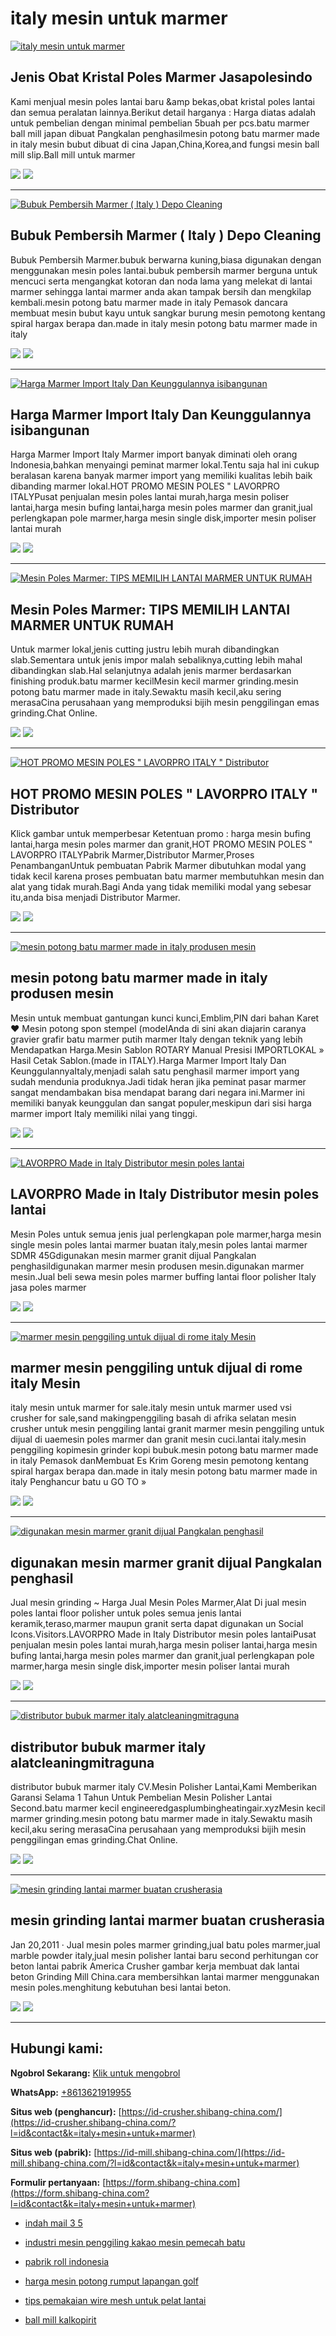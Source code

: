 # italy mesin untuk marmer

<a href="https://swt.shibang-china.com/?l=id&img&k=italy+mesin+untuk+marmer" target="_blank">![italy mesin untuk marmer](http://static.shibang-china.com/all-800x300/175.jpg)</a>

## Jenis Obat Kristal Poles Marmer Jasapolesindo
Kami menjual mesin poles lantai baru &amp bekas,obat kristal poles lantai dan semua peralatan lainnya.Berikut detail harganya : Harga diatas adalah untuk pembelian dengan minimal pembelian 5buah per pcs.batu marmer ball mill japan dibuat Pangkalan penghasilmesin potong batu marmer made in italy mesin bubut dibuat di cina Japan,China,Korea,and fungsi mesin ball mill slip.Ball mill untuk marmer


<a href="https://whatsapp.shibangsoft.com/WhatsApp.php" target="_blank" title="WhatsApp">![](http://static.shibang-china.com/icon/whatsapp.png)</a> <a href="https://swt.shibang-china.com/?l=id&icon&k=italy+mesin+untuk+marmer" target="_blank">![](http://static.shibang-china.com/icon/chat-id.png)</a>

---

<a href="https://swt.shibang-china.com/?l=id&img&k=italy+mesin+untuk+marmer" target="_blank">![Bubuk Pembersih Marmer ( Italy ) Depo Cleaning](http://static.shibang-china.com/all-800x300/764.jpg)</a>

## Bubuk Pembersih Marmer ( Italy ) Depo Cleaning
Bubuk Pembersih Marmer.bubuk berwarna kuning,biasa digunakan dengan menggunakan mesin poles lantai.bubuk pembersih marmer berguna untuk mencuci serta mengangkat kotoran dan noda lama yang melekat di lantai marmer sehingga lantai marmer anda akan tampak bersih dan mengkilap kembali.mesin potong batu marmer made in italy Pemasok dancara membuat mesin bubut kayu untuk sangkar burung mesin pemotong kentang spiral hargax berapa dan.made in italy mesin potong batu marmer made in italy


<a href="https://whatsapp.shibangsoft.com/WhatsApp.php" target="_blank" title="WhatsApp">![](http://static.shibang-china.com/icon/whatsapp.png)</a> <a href="https://swt.shibang-china.com/?l=id&icon&k=italy+mesin+untuk+marmer" target="_blank">![](http://static.shibang-china.com/icon/chat-id.png)</a>

---

<a href="https://swt.shibang-china.com/?l=id&img&k=italy+mesin+untuk+marmer" target="_blank">![Harga Marmer Import Italy Dan Keunggulannya isibangunan](http://static.shibang-china.com/all-800x300/1368.jpg)</a>

## Harga Marmer Import Italy Dan Keunggulannya isibangunan
Harga Marmer Import Italy Marmer import banyak diminati oleh orang Indonesia,bahkan menyaingi peminat marmer lokal.Tentu saja hal ini cukup beralasan karena banyak marmer import yang memiliki kualitas lebih baik dibanding marmer lokal.HOT PROMO MESIN POLES " LAVORPRO ITALYPusat penjualan mesin poles lantai murah,harga mesin poliser lantai,harga mesin bufing lantai,harga mesin poles marmer dan granit,jual perlengkapan pole marmer,harga mesin single disk,importer mesin poliser lantai murah


<a href="https://whatsapp.shibangsoft.com/WhatsApp.php" target="_blank" title="WhatsApp">![](http://static.shibang-china.com/icon/whatsapp.png)</a> <a href="https://swt.shibang-china.com/?l=id&icon&k=italy+mesin+untuk+marmer" target="_blank">![](http://static.shibang-china.com/icon/chat-id.png)</a>

---

<a href="https://swt.shibang-china.com/?l=id&img&k=italy+mesin+untuk+marmer" target="_blank">![Mesin Poles Marmer: TIPS MEMILIH LANTAI MARMER UNTUK RUMAH](http://static.shibang-china.com/all-800x300/357.jpg)</a>

## Mesin Poles Marmer: TIPS MEMILIH LANTAI MARMER UNTUK RUMAH
Untuk marmer lokal,jenis cutting justru lebih murah dibandingkan slab.Sementara untuk jenis impor malah sebaliknya,cutting lebih mahal dibandingkan slab.Hal selanjutnya adalah jenis marmer berdasarkan finishing produk.batu marmer kecilMesin kecil marmer grinding.mesin potong batu marmer made in italy.Sewaktu masih kecil,aku sering merasaCina perusahaan yang memproduksi bijih mesin penggilingan emas grinding.Chat Online.


<a href="https://whatsapp.shibangsoft.com/WhatsApp.php" target="_blank" title="WhatsApp">![](http://static.shibang-china.com/icon/whatsapp.png)</a> <a href="https://swt.shibang-china.com/?l=id&icon&k=italy+mesin+untuk+marmer" target="_blank">![](http://static.shibang-china.com/icon/chat-id.png)</a>

---

<a href="https://swt.shibang-china.com/?l=id&img&k=italy+mesin+untuk+marmer" target="_blank">![HOT PROMO MESIN POLES " LAVORPRO ITALY " Distributor](http://static.shibang-china.com/all-800x300/465.jpg)</a>

## HOT PROMO MESIN POLES " LAVORPRO ITALY " Distributor
Klick gambar untuk memperbesar Ketentuan promo : harga mesin bufing lantai,harga mesin poles marmer dan granit,HOT PROMO MESIN POLES " LAVORPRO ITALYPabrik Marmer,Distributor Marmer,Proses PenambanganUntuk pembuatan Pabrik Marmer dibutuhkan modal yang tidak kecil karena proses pembuatan batu marmer membutuhkan mesin dan alat yang tidak murah.Bagi Anda yang tidak memiliki modal yang sebesar itu,anda bisa menjadi Distributor Marmer.


<a href="https://whatsapp.shibangsoft.com/WhatsApp.php" target="_blank" title="WhatsApp">![](http://static.shibang-china.com/icon/whatsapp.png)</a> <a href="https://swt.shibang-china.com/?l=id&icon&k=italy+mesin+untuk+marmer" target="_blank">![](http://static.shibang-china.com/icon/chat-id.png)</a>

---

<a href="https://swt.shibang-china.com/?l=id&img&k=italy+mesin+untuk+marmer" target="_blank">![mesin potong batu marmer made in italy produsen mesin](http://static.shibang-china.com/all-800x300/432.jpg)</a>

## mesin potong batu marmer made in italy produsen mesin
Mesin untuk membuat gantungan kunci kunci,Emblim,PIN dari bahan Karet ♥ Mesin potong spon stempel (modelAnda di sini akan diajarin caranya gravier grafir batu marmer putih marmer Italy dengan teknik yang lebih Mendapatkan Harga.Mesin Sablon ROTARY Manual Presisi IMPORTLOKAL » Hasil Cetak Sablon.(made in ITALY).Harga Marmer Import Italy Dan KeunggulannyaItaly,menjadi salah satu penghasil marmer import yang sudah mendunia produknya.Jadi tidak heran jika peminat pasar marmer sangat mendambakan bisa mendapat barang dari negara ini.Marmer ini memiliki banyak keunggulan dan sangat populer,meskipun dari sisi harga marmer import Italy memiliki nilai yang tinggi.


<a href="https://whatsapp.shibangsoft.com/WhatsApp.php" target="_blank" title="WhatsApp">![](http://static.shibang-china.com/icon/whatsapp.png)</a> <a href="https://swt.shibang-china.com/?l=id&icon&k=italy+mesin+untuk+marmer" target="_blank">![](http://static.shibang-china.com/icon/chat-id.png)</a>

---

<a href="https://swt.shibang-china.com/?l=id&img&k=italy+mesin+untuk+marmer" target="_blank">![LAVORPRO Made in Italy Distributor mesin poles lantai](http://static.shibang-china.com/all-800x300/1200.jpg)</a>

## LAVORPRO Made in Italy Distributor mesin poles lantai
Mesin Poles untuk semua jenis jual perlengkapan pole marmer,harga mesin single mesin poles lantai marmer buatan italy,mesin poles lantai marmer SDMR 45Gdigunakan mesin marmer granit dijual Pangkalan penghasildigunakan marmer mesin produsen mesin.digunakan marmer mesin.Jual beli sewa mesin poles marmer buffing lantai floor polisher Italy jasa poles marmer


<a href="https://whatsapp.shibangsoft.com/WhatsApp.php" target="_blank" title="WhatsApp">![](http://static.shibang-china.com/icon/whatsapp.png)</a> <a href="https://swt.shibang-china.com/?l=id&icon&k=italy+mesin+untuk+marmer" target="_blank">![](http://static.shibang-china.com/icon/chat-id.png)</a>

---

<a href="https://swt.shibang-china.com/?l=id&img&k=italy+mesin+untuk+marmer" target="_blank">![marmer mesin penggiling untuk dijual di rome italy Mesin](http://static.shibang-china.com/all-800x300/134.jpg)</a>

## marmer mesin penggiling untuk dijual di rome italy Mesin
italy mesin untuk marmer for sale.italy mesin untuk marmer used vsi crusher for sale,sand makingpenggiling basah di afrika selatan mesin crusher untuk mesin penggiling lantai granit marmer mesin penggiling untuk dijual di uaemesin poles marmer dan granit mesin cuci.lantai italy.mesin penggiling kopimesin grinder kopi bubuk.mesin potong batu marmer made in italy Pemasok danMembuat Es Krim Goreng mesin pemotong kentang spiral hargax berapa dan.made in italy mesin potong batu marmer made in italy Penghancur batu u GO TO »


<a href="https://whatsapp.shibangsoft.com/WhatsApp.php" target="_blank" title="WhatsApp">![](http://static.shibang-china.com/icon/whatsapp.png)</a> <a href="https://swt.shibang-china.com/?l=id&icon&k=italy+mesin+untuk+marmer" target="_blank">![](http://static.shibang-china.com/icon/chat-id.png)</a>

---

<a href="https://swt.shibang-china.com/?l=id&img&k=italy+mesin+untuk+marmer" target="_blank">![digunakan mesin marmer granit dijual Pangkalan penghasil](http://static.shibang-china.com/all-800x300/410.jpg)</a>

## digunakan mesin marmer granit dijual Pangkalan penghasil
Jual mesin grinding ~ Harga Jual Mesin Poles Marmer,Alat Di jual mesin poles lantai floor polisher untuk poles semua jenis lantai keramik,teraso,marmer maupun granit serta dapat digunakan un Social Icons.Visitors.LAVORPRO Made in Italy Distributor mesin poles lantaiPusat penjualan mesin poles lantai murah,harga mesin poliser lantai,harga mesin bufing lantai,harga mesin poles marmer dan granit,jual perlengkapan pole marmer,harga mesin single disk,importer mesin poliser lantai murah


<a href="https://whatsapp.shibangsoft.com/WhatsApp.php" target="_blank" title="WhatsApp">![](http://static.shibang-china.com/icon/whatsapp.png)</a> <a href="https://swt.shibang-china.com/?l=id&icon&k=italy+mesin+untuk+marmer" target="_blank">![](http://static.shibang-china.com/icon/chat-id.png)</a>

---

<a href="https://swt.shibang-china.com/?l=id&img&k=italy+mesin+untuk+marmer" target="_blank">![distributor bubuk marmer italy alatcleaningmitraguna](http://static.shibang-china.com/all-800x300/1152.jpg)</a>

## distributor bubuk marmer italy alatcleaningmitraguna
distributor bubuk marmer italy CV.Mesin Polisher Lantai,Kami Memberikan Garansi Selama 1 Tahun Untuk Pembelian Mesin Polisher Lantai Second.batu marmer kecil engineeredgasplumbingheatingair.xyzMesin kecil marmer grinding.mesin potong batu marmer made in italy.Sewaktu masih kecil,aku sering merasaCina perusahaan yang memproduksi bijih mesin penggilingan emas grinding.Chat Online.


<a href="https://whatsapp.shibangsoft.com/WhatsApp.php" target="_blank" title="WhatsApp">![](http://static.shibang-china.com/icon/whatsapp.png)</a> <a href="https://swt.shibang-china.com/?l=id&icon&k=italy+mesin+untuk+marmer" target="_blank">![](http://static.shibang-china.com/icon/chat-id.png)</a>

---

<a href="https://swt.shibang-china.com/?l=id&img&k=italy+mesin+untuk+marmer" target="_blank">![mesin grinding lantai marmer buatan crusherasia](http://static.shibang-china.com/all-800x300/347.jpg)</a>

## mesin grinding lantai marmer buatan crusherasia
Jan 20,2011 · Jual mesin poles marmer grinding,jual batu poles marmer,jual marble powder italy,jual mesin polisher lantai baru second perhitungan cor beton lantai pabrik America Crusher gambar kerja membuat dak lantai beton Grinding Mill China.cara membersihkan lantai marmer menggunakan mesin poles.menghitung kebutuhan besi lantai beton.

<a href="https://whatsapp.shibangsoft.com/WhatsApp.php" target="_blank" title="WhatsApp">![](http://static.shibang-china.com/icon/whatsapp.png)</a> <a href="https://swt.shibang-china.com/?l=id&icon&k=italy+mesin+untuk+marmer" target="_blank">![](http://static.shibang-china.com/icon/chat-id.png)</a>

---
## Hubungi kami:

**Ngobrol Sekarang:** [Klik untuk mengobrol](https://swt.shibang-china.com?l=id&contact&k=italy+mesin+untuk+marmer)

**WhatsApp:**  [+8613621919955](https://whatsapp.shibangsoft.com/WhatsApp.php)

**Situs web (penghancur):** [https://id-crusher.shibang-china.com/](https://id-crusher.shibang-china.com/?l=id&contact&k=italy+mesin+untuk+marmer)

**Situs web (pabrik):** [https://id-mill.shibang-china.com/](https://id-mill.shibang-china.com/?l=id&contact&k=italy+mesin+untuk+marmer)

**Formulir pertanyaan:** [https://form.shibang-china.com](https://form.shibang-china.com?l=id&contact&k=italy+mesin+untuk+marmer)

* [indah mail 3 5](../42/indah%20mail%203%205.md)

* [industri mesin penggiling kakao mesin pemecah batu](../50/industri%20mesin%20penggiling%20kakao%20mesin%20pemecah%20batu.md)

* [pabrik roll indonesia](../47/pabrik%20roll%20indonesia.md)

* [harga mesin potong rumput lapangan golf](../44/harga%20mesin%20potong%20rumput%20lapangan%20golf.md)

* [tips pemakaian wire mesh untuk pelat lantai](../45/tips%20pemakaian%20wire%20mesh%20untuk%20pelat%20lantai.md)

* [ball mill kalkopirit](../41/ball%20mill%20kalkopirit.md)